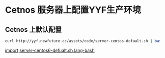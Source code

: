 Cetnos 服务器上配置YYF生产环境
===================

Cetnos 上默认配置
------------------------

```bash
curl http://yyf.newfuture.cc/assets/code/server-centos-defualt.sh | bash
```

[import,server-centos6-defualt.sh,lang-bash](../assets/code/server-centos-defualt.sh)
